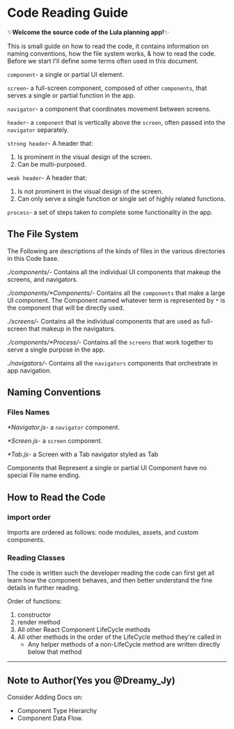 # Code Reading Guide

:sparkles:**Welcome the source code of the Lula planning app!**:sparkles:

This is small guide on how to read the code, it contains information on naming conventions, how the file system works, & how to read the code. Before we start I'll define some terms often used in this document.

`component`- a single or partial UI element.

`screen`- a full-screen component, composed of other `components`, that serves a single or partial function in the app.

`navigator`- a component that coordinates movement between screens.

`header`- a `component` that is vertically above the `screen`, often passed into the `navigator` separately.

`strong header`- A header that:

1. Is prominent in the visual design of the screen.
2. Can be multi-purposed.

`weak header`- A header that:

1. Is not prominent in the visual design of the screen.
2. Can only serve a single function or single set of highly related functions.

`process`- a set of steps taken to complete some functionality in the app.

## The File System

The Following are descriptions of the kinds of files in the various directories in this Code base.

_./components/_- Contains all the individual UI components that makeup the screens, and navigators.

_./components/*Components/_- Contains all the `components` that make a large UI component. The Component named whatever term is represented by `*` is the component that will be directly used.

_./screens/_- Contains all the individual components that are used as full-screen that makeup in the navigators.

_./components/*Process/_- Contains all the `screens` that work together to serve a single purpose in the app.

_./navigators/_- Contains all the `navigators` components that orchestrate in app navigation.

## Naming Conventions

### Files Names

_*Navigator.js_- a `navigator` component.

_*Screen.js_- a `screen` component.

_*Tab.js_- a Screen with a Tab navigator styled as Tab

Components that Represent a single or partial UI Component have no special File name ending.

## How to Read the Code

### import order

Imports are ordered as follows: node modules, assets, and custom components.

### Reading Classes

The code is written such the developer reading the code can first get all learn how the component behaves, and then better understand the fine details in further reading.

Order of functions:

1. constructor
2. render method
3. All other React Component LifeCycle methods
4. All other methods in the order of the LifeCycle method they're called in
    - Any helper methods of a non-LifeCycle method are written directly below that method

---
## **Note to Author(Yes you @Dreamy_Jy)**

Consider Adding Docs on:

- Component Type Hierarchy
- Component Data Flow.